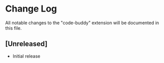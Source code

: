 # Change Log

All notable changes to the "code-buddy" extension will be documented in this file.

## [Unreleased]

- Initial release